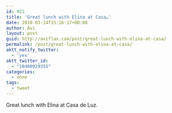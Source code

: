 ```yaml
---
id: 921
title: 'Great lunch with Elina at Casa…'
date: 2010-03-14T15:16:17+00:00
author: Avi
layout: post
guid: http://aviflax.com/post/great-lunch-with-elina-at-casa/
permalink: /post/great-lunch-with-elina-at-casa/
aktt_notify_twitter:
  - 'yes'
aktt_twitter_id:
  - "10480929355"
categories:
  - none
tags:
  - tweet
---
```

Great lunch with Elina at Casa de Luz.
